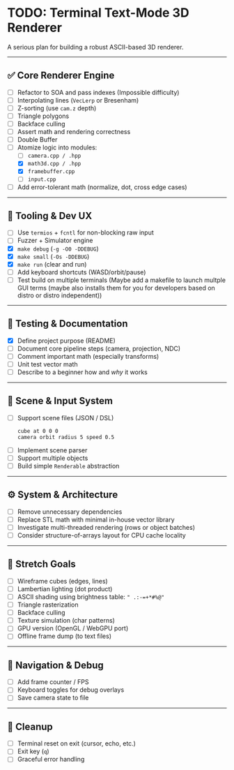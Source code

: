 # TODO: Terminal Text-Mode 3D Renderer

A serious plan for building a robust ASCII-based 3D renderer.

---

## ✅ Core Renderer Engine

- [ ] Refactor to SOA and pass indexes (Impossible difficulty)
- [ ] Interpolating lines (`VecLerp` or Bresenham)
- [ ] Z-sorting (use `cam.z` depth)
- [ ] Triangle polygons
- [ ] Backface culling
- [ ] Assert math and rendering correctness
- [ ] Double Buffer
- [ ] Atomize logic into modules:
  - [ ] `camera.cpp / .hpp`
  - [X] `math3d.cpp / .hpp`
  - [X] `framebuffer.cpp`
  - [ ] `input.cpp`
- [ ] Add error-tolerant math (normalize, dot, cross edge cases)

---

## 🧪 Tooling & Dev UX

- [ ] Use `termios` + `fcntl` for non-blocking raw input
- [ ] Fuzzer + Simulator engine
- [X] `make debug` (`-g -O0 -DDEBUG`)
- [X] `make small` (`-Os -DDEBUG`)
- [X] `make run` (clear and run)
- [ ] Add keyboard shortcuts (WASD/orbit/pause)
- [ ] Test build on multiple terminals (Maybe add a makefile to launch multple GUI terms (maybe also installs them for you for developers based on distro or distro independent))

---

## 🧠 Testing & Documentation

- [X] Define project purpose (README)
- [ ] Document core pipeline steps (camera, projection, NDC)
- [ ] Comment important math (especially transforms)
- [ ] Unit test vector math
- [ ] Describe to a beginner how and *why* it works

---

## 🔄 Scene & Input System

- [ ] Support scene files (JSON / DSL)
    ```
    cube at 0 0 0
    camera orbit radius 5 speed 0.5
    ```
- [ ] Implement scene parser
- [ ] Support multiple objects
- [ ] Build simple `Renderable` abstraction

---

## ⚙️ System & Architecture

- [ ] Remove unnecessary dependencies
- [ ] Replace STL math with minimal in-house vector library
- [ ] Investigate multi-threaded rendering (rows or object batches)
- [ ] Consider structure-of-arrays layout for CPU cache locality

---

## 🌌 Stretch Goals

- [ ] Wireframe cubes (edges, lines)
- [ ] Lambertian lighting (dot product)
- [ ] ASCII shading using brightness table:
    `" .:-=+*#%@"`
- [ ] Triangle rasterization
- [ ] Backface culling
- [ ] Texture simulation (char patterns)
- [ ] GPU version (OpenGL / WebGPU port)
- [ ] Offline frame dump (to text files)

---

## 🧭 Navigation & Debug

- [ ] Add frame counter / FPS
- [ ] Keyboard toggles for debug overlays
- [ ] Save camera state to file

---

## 🧼 Cleanup

- [ ] Terminal reset on exit (cursor, echo, etc.)
- [ ] Exit key (`q`)
- [ ] Graceful error handling

